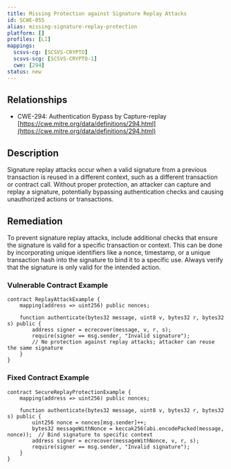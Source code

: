 ```yaml
---
title: Missing Protection against Signature Replay Attacks
id: SCWE-055
alias: missing-signature-replay-protection
platform: []
profiles: [L1]
mappings:
  scsvs-cg: [SCSVS-CRYPTO]
  scsvs-scg: [SCSVS-CRYPTO-1]
  cwe: [294]
status: new
---
```


## Relationships  
- CWE-294: Authentication Bypass by Capture-replay  
  [https://cwe.mitre.org/data/definitions/294.html](https://cwe.mitre.org/data/definitions/294.html)  

## Description
Signature replay attacks occur when a valid signature from a previous transaction is reused in a different context, such as a different transaction or contract call. Without proper protection, an attacker can capture and replay a signature, potentially bypassing authentication checks and causing unauthorized actions or transactions.

## Remediation
To prevent signature replay attacks, include additional checks that ensure the signature is valid for a specific transaction or context. This can be done by incorporating unique identifiers like a nonce, timestamp, or a unique transaction hash into the signature to bind it to a specific use. Always verify that the signature is only valid for the intended action.

### Vulnerable Contract Example
```solidity
contract ReplayAttackExample {
    mapping(address => uint256) public nonces;

    function authenticate(bytes32 message, uint8 v, bytes32 r, bytes32 s) public {
        address signer = ecrecover(message, v, r, s);
        require(signer == msg.sender, "Invalid signature");
        // No protection against replay attacks; attacker can reuse the same signature
    }
}
```

### Fixed Contract Example
```solidity
contract SecureReplayProtectionExample {
    mapping(address => uint256) public nonces;

    function authenticate(bytes32 message, uint8 v, bytes32 r, bytes32 s) public {
        uint256 nonce = nonces[msg.sender]++;
        bytes32 messageWithNonce = keccak256(abi.encodePacked(message, nonce));  // Bind signature to specific context
        address signer = ecrecover(messageWithNonce, v, r, s);
        require(signer == msg.sender, "Invalid signature");
    }
}
```